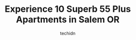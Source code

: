 ---
layout: ampstory
image: https://i0.wp.com/www.depkes.org/wp-content/uploads/2023/06/55-plus-apartments-0-in-salem-or-1685860753.jpeg?resize=640,853
author: techidn
featured: false
description: Discover the impressive array of 55 Plus Apartments options in Salem OR, where you can find 10 of the largest 55 Plus Apartments establishments in the area. From renowned classics to hidden 
title: Experience 10 Superb 55 Plus Apartments in Salem OR
cover:
   title: Experience 10 Superb 55 Plus Apartments in Salem OR
   subtitle: Rickpate
   background: https://www.depkes.org/wp-content/uploads/2023/06/55-plus-apartments-0-in-salem-or-1685860753.jpeg

pages: 
 - layout: thirds
   top: <h1>#1 Holiday Madrona Hills</h1>
   bottom: "<p>I enjoy having the independence that this facility provides. I live in my own private and safe cottage on the facility grounds and something like this arrangement is very</p>"
   background: https://www.depkes.org/wp-content/uploads/2023/06/55-plus-apartments-1-in-salem-or-1685860753.jpeg
   backgroundblur: true
 - layout: thirds
   top: <h1>#2 Holiday Hidden Lakes</h1>
   bottom: "<p>Do not let your relative or anybody you care about move here. This is my fifth time in a year waiting for hours for someone to come and lock up late at night. They leave </p>"
   background: https://www.depkes.org/wp-content/uploads/2023/06/55-plus-apartments-2-in-salem-or-1685860754.png
   cta:
      link: https://www.depkes.org/blog/experience-10-superb-55-plus-apartments-in-salem-or/
      text: Experience 10 Superb 55 Plus Apartments in Salem OR
 - layout: thirds
   top: <h1>#3 Bonaventure of Salem</h1>
   bottom: "<p>3411 Boone Rd SE, Salem, OR 97317, United States</p>"
   background: https://www.depkes.org/wp-content/uploads/2023/06/55-plus-apartments-3-in-salem-or-1685860755.jpeg
   cta:
      link: https://www.depkes.org/blog/experience-10-superb-55-plus-apartments-in-salem-or/
      text: Experience 10 Superb 55 Plus Apartments in Salem OR
 - layout: thirds
   top: <h1>#4 Meadowlawn Apartments</h1>
   bottom: "<p>3897 Meadowlawn Loop SE #1, Salem, OR 97317, United States</p>"
   background: https://images.unsplash.com/photo-1549241520-425e3dfc01cb?ixlib=rb-4.0.3&ixid=MnwxMjA3fDB8MHxwaG90by1wYWdlfHx8fGVufDB8fHx8&auto=format&fit=crop&w=640&h=853&q=80
   cta:
      link: https://www.depkes.org/blog/experience-10-superb-55-plus-apartments-in-salem-or/
      text: Experience 10 Superb 55 Plus Apartments in Salem OR
 - layout: thirds
   top: <h1>#5 Providence Place</h1>
   bottom: "<p>3524 Fisher Rd NE, Salem, OR 97305, United States</p>"
   background: https://images.unsplash.com/photo-1536745287225-21d689278fd1?ixlib=rb-4.0.3&ixid=MnwxMjA3fDB8MHxwaG90by1wYWdlfHx8fGVufDB8fHx8&auto=format&fit=crop&w=640&h=853&q=80
   cta:
      link: https://www.depkes.org/blog/experience-10-superb-55-plus-apartments-in-salem-or/
      text: Experience 10 Superb 55 Plus Apartments in Salem OR
 - layout: thirds
   top: <h1>#6 The Springs at Lancaster Village</h1>
   bottom: "<p>4138 Market St NE, Salem, OR 97301, United States</p>"
   background: https://images.unsplash.com/photo-1488554378835-f7acf46e6c98?ixlib=rb-4.0.3&ixid=MnwxMjA3fDB8MHxwaG90by1wYWdlfHx8fGVufDB8fHx8&auto=format&fit=crop&w=640&h=853&q=80
   cta:
      link: https://www.depkes.org/blog/experience-10-superb-55-plus-apartments-in-salem-or/
      text: Experience 10 Superb 55 Plus Apartments in Salem OR
 - layout: thirds
   top: <h1>#7 Brookdale Salem</h1>
   bottom: "<p>1355 Boone Rd SE, Salem, OR 97306, United States</p>"
   background: https://images.unsplash.com/photo-1574169208507-84376144848b?ixlib=rb-4.0.3&ixid=MnwxMjA3fDB8MHxwaG90by1wYWdlfHx8fGVufDB8fHx8&auto=format&fit=crop&w=640&h=853&q=80
   cta:
      link: https://www.depkes.org/blog/experience-10-superb-55-plus-apartments-in-salem-or/
      text: Experience 10 Superb 55 Plus Apartments in Salem OR
 - layout: thirds
   middle: Continue reading...
   background: https://images.unsplash.com/photo-1608501821300-4f99e58bba77?ixlib=rb-4.0.3&ixid=MnwxMjA3fDB8MHxwaG90by1wYWdlfHx8fGVufDB8fHx8&auto=format&fit=crop&w=640&h=853&q=80
   cta:
      link: https://www.depkes.org/blog/experience-10-superb-55-plus-apartments-in-salem-or/
      text: Experience 10 Superb 55 Plus Apartments in Salem OR
      
---